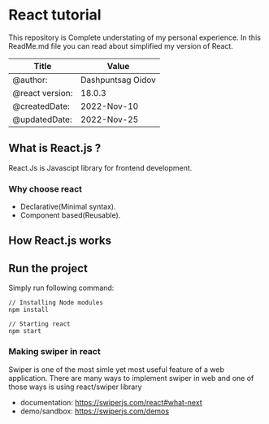 # React tutorial

This repository is Complete understating of my personal experience.
In this ReadMe.md file you can read about simplified my version of React.

| Title           | Value             |
| --------------- | ----------------- |
| @author:        | Dashpuntsag Oidov |
| @react version: | 18.0.3            |
| @createdDate:   | 2022-Nov-10       |
| @updatedDate:   | 2022-Nov-25       |

## What is React.js ?

React.Js is Javascipt library for frontend development. 

### Why choose react 

- Declarative(Minimal syntax).
- Component based(Reusable).

## How React.js works

## Run the project
Simply run following command:

    // Installing Node modules
    npm install

    // Starting react
    npm start
    

### Making swiper in react

Swiper is one of the most simle yet most useful feature of a web application. There are many ways to implement swiper in web and one of those ways is using react/swiper library

* documentation: https://swiperjs.com/react#what-next 
* demo/sandbox: https://swiperjs.com/demos
